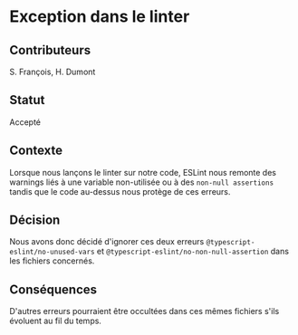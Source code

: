 # Exception dans le linter

## Contributeurs

S. François, H. Dumont

## Statut

Accepté

## Contexte

Lorsque nous lançons le linter sur notre code, ESLint nous remonte des warnings liés à une variable non-utilisée ou 
à des `non-null assertions` tandis que le code au-dessus nous protège de ces erreurs.

## Décision

Nous avons donc décidé d'ignorer ces deux erreurs `@typescript-eslint/no-unused-vars` et 
`@typescript-eslint/no-non-null-assertion` dans les fichiers concernés.

## Conséquences

D'autres erreurs pourraient être occultées dans ces mêmes fichiers s'ils évoluent au fil du temps.
